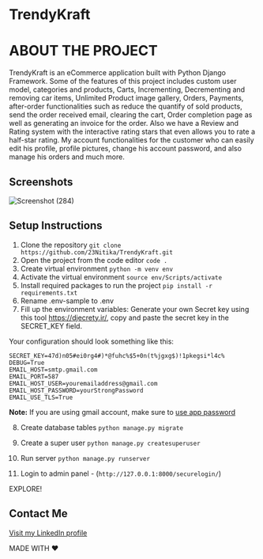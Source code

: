 
# TrendyKraft
# ABOUT THE PROJECT

TrendyKraft is an eCommerce application built with Python Django Framework. Some of the features of this project includes custom user model, categories and products, Carts, Incrementing, Decrementing and removing car items, Unlimited Product image gallery, Orders, Payments, after-order functionalities such as reduce the quantify of sold products, send the order received email, clearing the cart, Order completion page as well as generating an invoice for the order. Also we have a Review and Rating system with the interactive rating stars that even allows you to rate a half-star rating. My account functionalities for the customer who can easily edit his profile, profile pictures, change his account password, and also manage his orders and much more.




## Screenshots

![Screenshot (284)](https://github.com/23Nitika/TrendyKraft/assets/100531005/d557fad1-630f-4254-a89f-3907446abea9)




## Setup Instructions

1. Clone the repository ` git clone https://github.com/23Nitika/TrendyKraft.git `
2. Open the project from the code editor `code . `
3. Create virtual environment `python -m venv env `
4. Activate the virtual environment ` source env/Scripts/activate `
5. Install required packages to run the project `pip install -r requirements.txt `
6. Rename .env-sample to .env 
7. Fill up the environment variables: Generate your own Secret key using this tool https://djecrety.ir/, copy and paste the secret key in the SECRET_KEY field.

Your configuration should look something like this:
```
SECRET_KEY=47d)n05#ei0rg4#)*@fuhc%$5+0n(t%jgxg$)!1pkegsi*l4c%
DEBUG=True
EMAIL_HOST=smtp.gmail.com
EMAIL_PORT=587
EMAIL_HOST_USER=youremailaddress@gmail.com
EMAIL_HOST_PASSWORD=yourStrongPassword
EMAIL_USE_TLS=True

```
**Note:** If you are using gmail account, make sure to [use app password](https://support.google.com/accounts/answer/185833)

8. Create database tables 
`python manage.py migrate `

9. Create a super user
`python manage.py createsuperuser`

10. Run server
`python manage.py runserver`

11. Login to admin panel - (`http://127.0.0.1:8000/securelogin/`)

EXPLORE! 

 ## Contact Me 
[Visit my LinkedIn profile](https://www.linkedin.com/in/nitika-goyal-300b2526a/)


MADE WITH ❤️ 







